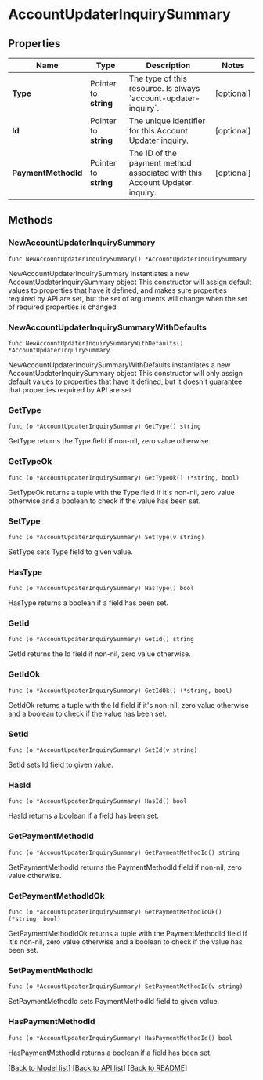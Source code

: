 # AccountUpdaterInquirySummary

## Properties

Name | Type | Description | Notes
------------ | ------------- | ------------- | -------------
**Type** | Pointer to **string** | The type of this resource. Is always &#x60;account-updater-inquiry&#x60;. | [optional] 
**Id** | Pointer to **string** | The unique identifier for this Account Updater inquiry. | [optional] 
**PaymentMethodId** | Pointer to **string** | The ID of the payment method associated with this Account Updater inquiry. | [optional] 

## Methods

### NewAccountUpdaterInquirySummary

`func NewAccountUpdaterInquirySummary() *AccountUpdaterInquirySummary`

NewAccountUpdaterInquirySummary instantiates a new AccountUpdaterInquirySummary object
This constructor will assign default values to properties that have it defined,
and makes sure properties required by API are set, but the set of arguments
will change when the set of required properties is changed

### NewAccountUpdaterInquirySummaryWithDefaults

`func NewAccountUpdaterInquirySummaryWithDefaults() *AccountUpdaterInquirySummary`

NewAccountUpdaterInquirySummaryWithDefaults instantiates a new AccountUpdaterInquirySummary object
This constructor will only assign default values to properties that have it defined,
but it doesn't guarantee that properties required by API are set

### GetType

`func (o *AccountUpdaterInquirySummary) GetType() string`

GetType returns the Type field if non-nil, zero value otherwise.

### GetTypeOk

`func (o *AccountUpdaterInquirySummary) GetTypeOk() (*string, bool)`

GetTypeOk returns a tuple with the Type field if it's non-nil, zero value otherwise
and a boolean to check if the value has been set.

### SetType

`func (o *AccountUpdaterInquirySummary) SetType(v string)`

SetType sets Type field to given value.

### HasType

`func (o *AccountUpdaterInquirySummary) HasType() bool`

HasType returns a boolean if a field has been set.

### GetId

`func (o *AccountUpdaterInquirySummary) GetId() string`

GetId returns the Id field if non-nil, zero value otherwise.

### GetIdOk

`func (o *AccountUpdaterInquirySummary) GetIdOk() (*string, bool)`

GetIdOk returns a tuple with the Id field if it's non-nil, zero value otherwise
and a boolean to check if the value has been set.

### SetId

`func (o *AccountUpdaterInquirySummary) SetId(v string)`

SetId sets Id field to given value.

### HasId

`func (o *AccountUpdaterInquirySummary) HasId() bool`

HasId returns a boolean if a field has been set.

### GetPaymentMethodId

`func (o *AccountUpdaterInquirySummary) GetPaymentMethodId() string`

GetPaymentMethodId returns the PaymentMethodId field if non-nil, zero value otherwise.

### GetPaymentMethodIdOk

`func (o *AccountUpdaterInquirySummary) GetPaymentMethodIdOk() (*string, bool)`

GetPaymentMethodIdOk returns a tuple with the PaymentMethodId field if it's non-nil, zero value otherwise
and a boolean to check if the value has been set.

### SetPaymentMethodId

`func (o *AccountUpdaterInquirySummary) SetPaymentMethodId(v string)`

SetPaymentMethodId sets PaymentMethodId field to given value.

### HasPaymentMethodId

`func (o *AccountUpdaterInquirySummary) HasPaymentMethodId() bool`

HasPaymentMethodId returns a boolean if a field has been set.


[[Back to Model list]](../README.md#documentation-for-models) [[Back to API list]](../README.md#documentation-for-api-endpoints) [[Back to README]](../README.md)


